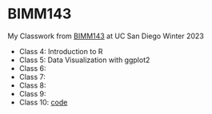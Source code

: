 # BIMM143

My Classwork from [BIMM143](https://bioboot.github.io/bimm143_W23/) at UC San Diego Winter 2023

- Class 4: Introduction to R
- Class 5: Data Visualization with ggplot2
- Class 6:
- Class 7: 
- Class 8: 
- Class 9: 
- Class 10: [code](https://github.com/Max96706/bimm143_github/blob/main/class10/class10lab.qmd)
